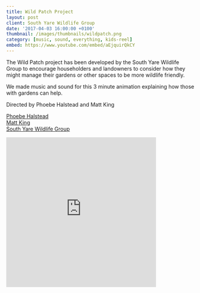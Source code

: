 ```yaml
---
title: Wild Patch Project
layout: post
client: South Yare Wildlife Group
date: '2017-04-03 16:00:00 +0100'
thumbnail: /images/thumbnails/wildpatch.png
category: [music, sound, everything, kids-reel]
embed: https://www.youtube.com/embed/aEjquirQkCY
---
```


The Wild Patch project has been developed by the South Yare Wildlife Group to encourage householders and landowners to consider how they might manage their gardens or other spaces to be more wildlife friendly.

We made music and sound for this 3 minute animation explaining how those with gardens can help.

Directed by Phoebe Halstead and Matt King

[Phoebe Halstead](http://cargocollective.com/phoebemayhalstead)  
[Matt King](http://www.mattjking.co.uk/)  
[South Yare Wildlife Group](http://southyarewildlifegroup.org/)

<iframe id="bc" style="border: 0; width: 400px; height: 400px;" src="https://bandcamp.com/EmbeddedPlayer/track=1827674405/size=large/bgcol=ffffff/linkcol=333333/minimal=true/transparent=true/" seamless><a href="http://skillbard.bandcamp.com/track/wild-patch">Wild Patch by Skillbard</a></iframe>
